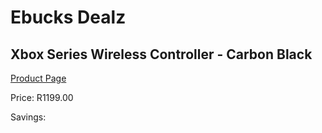 
# Ebucks Dealz
## Xbox Series Wireless Controller - Carbon Black
[Product Page](https://www.ebucks.com/web/shop/productSelected.do?prodId=1076279177&catId=365757697)

Price: R1199.00

Savings: 


	